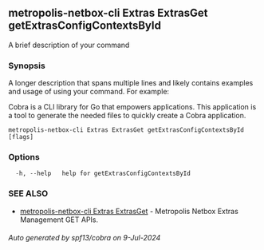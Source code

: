 ## metropolis-netbox-cli Extras ExtrasGet getExtrasConfigContextsById

A brief description of your command

### Synopsis

A longer description that spans multiple lines and likely contains examples
and usage of using your command. For example:

Cobra is a CLI library for Go that empowers applications.
This application is a tool to generate the needed files
to quickly create a Cobra application.

```
metropolis-netbox-cli Extras ExtrasGet getExtrasConfigContextsById [flags]
```

### Options

```
  -h, --help   help for getExtrasConfigContextsById
```

### SEE ALSO

* [metropolis-netbox-cli Extras ExtrasGet]()	 - Metropolis Netbox Extras Management GET APIs.

###### Auto generated by spf13/cobra on 9-Jul-2024
